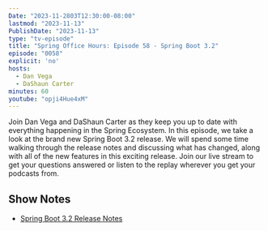 ```yaml
---
Date: "2023-11-2803T12:30:00-08:00"
lastmod: "2023-11-13"
PublishDate: "2023-11-13"
type: "tv-episode"
title: "Spring Office Hours: Episode 58 - Spring Boot 3.2"
episode: "0058"
explicit: 'no'
hosts:
  - Dan Vega
  - DaShaun Carter
minutes: 60
youtube: "opji4Hue4xM"
---
```


Join Dan Vega and DaShaun Carter as they keep you up to date with everything happening in the Spring Ecosystem. In this episode, we take a look at the brand new Spring Boot 3.2 release. We will spend some time walking through the release notes and discussing what has changed, along with all of the new features in this exciting release. Join our live stream to get your questions answered or listen to the replay wherever you get your podcasts from.

## Show Notes

- [Spring Boot 3.2 Release Notes](https://github.com/spring-projects/spring-boot/wiki/Spring-Boot-3.2-Release-Notes)